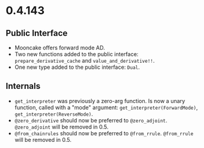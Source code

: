 # 0.4.143

## Public Interface
- Mooncake offers forward mode AD.
- Two new functions added to the public interface: `prepare_derivative_cache` and `value_and_derivative!!`.
- One new type added to the public interface: `Dual`.

## Internals
- `get_interpreter` was previously a zero-arg function. Is now a unary function, called with a "mode" argument: `get_interpreter(ForwardMode)`, `get_interpreter(ReverseMode)`.
- `@zero_derivative` should now be preferred to `@zero_adjoint`. `@zero_adjoint` will be removed in 0.5.
- `@from_chainrules` should now be preferred to `@from_rrule`. `@from_rrule` will be removed in 0.5.

